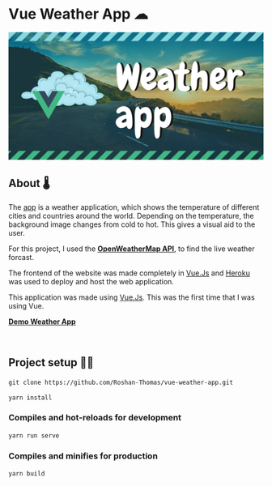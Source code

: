 # Vue Weather App ☁

![Thumbnail](https://github.com/Roshan-Thomas/vue-weather-app/blob/master/thumbnail-vue.png)

## About 🌡

The [app](https://fathomless-falls-25481.herokuapp.com/) is a weather application, which shows the temperature of different cities and countries around the world. Depending on the temperature, the background image changes from cold to hot. This gives a visual aid to the user. 

For this project, I used the __[OpenWeatherMap API](https://openweathermap.org/api)__, to find the live weather forcast.

The frontend of the website was made completely in [Vue.Js](https://vuejs.org/) and [Heroku](https://heroku.com/) was used to deploy and host the web application. 

This application was made using [Vue.Js](https://vuejs.org/). This was the first time that I was using Vue. 

__[Demo Weather App](https://fathomless-falls-25481.herokuapp.com/)__

<br>

## Project setup 👨‍💻
```
git clone https://github.com/Roshan-Thomas/vue-weather-app.git
```
```
yarn install
```

### Compiles and hot-reloads for development
```
yarn run serve
```

### Compiles and minifies for production
```
yarn build
```



